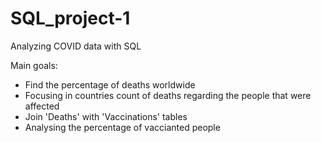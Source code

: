 # SQL_project-1
Analyzing COVID data with SQL 

Main goals:
* Find the percentage of deaths worldwide
* Focusing in countries count of deaths regarding the people that were affected
* Join 'Deaths' with 'Vaccinations' tables 
* Analysing the percentage of vaccianted people

